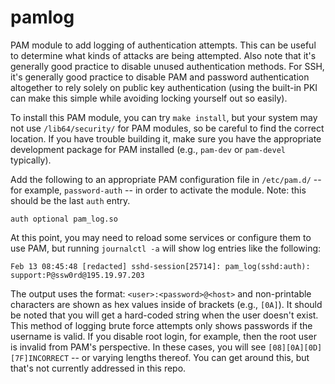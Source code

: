 # pamlog
PAM module to add logging of authentication attempts.  This can be useful to determine what kinds of attacks are being attempted.  Also note that it's generally good practice to disable unused authentication methods.  For SSH, it's generally good practice to disable PAM and password authentication altogether to rely solely on public key authentication (using the built-in PKI can make this simple while avoiding locking yourself out so easily).

To install this PAM module, you can try `make install`, but your system may not use `/lib64/security/` for PAM modules, so be careful to find the correct location.  If you have trouble building it, make sure you have the appropriate development package for PAM installed (e.g., `pam-dev` or `pam-devel` typically).

Add the following to an appropriate PAM configuration file in `/etc/pam.d/` -- for example, `password-auth` -- in order to activate the module.  Note: this should be the last `auth` entry.
```
auth optional pam_log.so
```
At this point, you may need to reload some services or configure them to use PAM, but running `journalctl -a` will show log entries like the following:
```
Feb 13 08:45:48 [redacted] sshd-session[25714]: pam_log(sshd:auth): support:P@ssw0rd@195.19.97.203
```
The output uses the format: `<user>:<password>@<host>` and non-printable characters are shown as hex values inside of brackets (e.g., `[0A]`).  It should be noted that you will get a hard-coded string when the user doesn't exist.  This method of logging brute force attempts only shows passwords if the username is valid.  If you disable root login, for example, then the root user is invalid from PAM's perspective.  In these cases, you will see `[08][0A][0D][7F]INCORRECT` -- or varying lengths thereof.  You can get around this, but that's not currently addressed in this repo.

